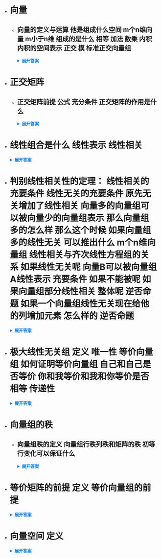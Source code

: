 - # 向量 
  - ## 向量的定义与运算 他是组成什么空间 m个n维向量 m小于n维 组成的是什么 相等 加法 数乘 内积 内积的空间表示 正交 模 标准正交向量组
    <details>
      <summary style="font-weight: bold; color: #007bff;">展开答案</summary>
      <ul>
        <li style="color: orange;">矩阵A 如果是 nm组成 我们认为是 n行m列矩阵 那么其中的m列 就是m个n维向量 n维向量代表组合成n维空间</li>
        <li style="color: orange;">m个n维向量 m小于n维 那么说明向量个数小于向量维数 那么会组合成n维向量的m维子空间</li>
        <li style="color: orange;">相等：如果ab 都是n维向量 并且各自元素相同 那么就a=b</li>
        <li style="color: orange;">加法：a+b = 各自元素相加</li>
        <li style="color: orange;">数乘：ka = k乘上每个a的元素</li>
        <li style="color: orange;">内积：行向量A*列向量B 就是内积 记作(a,b) 也可以看作是 a的转置*b 其中a b 均为列向量</li>
        <li style="color: orange;">内积的空间表示：除了上面的公式 还有一个 cosO =(a,b)/||a|| * ||b|| 可以发现 通过内积运算 可以得到空间中的两个向量的角度问题</li>
        <li style="color: orange;">正交：如果 内积结果是0 也就是 a转置 * b = 0 其中ab为列向量 那么ab正交 也就是垂直（二维上正交叫做垂直）</li>
        <li style="color: orange;">模：a向量的模= 每个元素的平方求和 开根号 当且仅当||a||=1的时候 a为单位向量</li>
        <li style="color: orange;">标准正交向量组：也就是矩阵E 但是通过n个n维向量表示的 也就是 i=j的时候 a=1 否则为0 也叫做规范正交基</li>
      </ul>
    </details>

- # 正交矩阵 
  - ## 正交矩阵前提 公式 充分条件 正交矩阵的作用是什么 
    <details>
      <summary style="font-weight: bold; color: #007bff;">展开答案</summary>
      <ul>
        <li style="color: orange;">矩阵A n维方阵 满足 A^TA = E 那么A为正交矩阵</li>
        <li style="color: orange;">A为正交矩阵 &lt;-&gt; A^TA=E &lt;-&gt;  A^T=A^-1 &lt;-&gt;  A的行/列向量组是规范正交基</li>
      </ul>
    </details>
  
- # 线性组合是什么 线性表示 线性相关
    <details>
      <summary style="font-weight: bold; color: #007bff;">展开答案</summary>
      <ul>
        <li style="color: orange;">线性组合：给m个n维向量和对应m个ki 如果 k1a1 + k2a2 +.....+kmam 这个计算方式就是线性组合 通过m个n维向量 数乘求和</li>
        <li style="color: orange;">线性表示：向量B 能通过 向量组ai 线性表示 也就是 B = k1a1 +....kmam 那么就说明B能被向量组ai线性表示 从空间理解就是说 B是在向量组a围成的空间里面 可以通过向量组a表示出来</li>
        <li style="color: orange;">线性相关：如果向量组A 有一组不全为0的数ki 使得 k1a1 + k2a1 + ... + kmam = 0 那么就说明 向量组A线性相关 从空间角度理解就是 m个向量的向量组A 其中可能有向量可以被其他向量表示 也就是说向量组A组合不成n维空间</li>
        <li style="color: orange;">线性无关：如果向量组A 只有全为0的数ki 才能使得 k1a1 + k2a1 + ... + kmam = 0 那么就说明 向量组A线性无关 从空间角度理解就是 m个向量的向量组A 任何向量都是独立存在的 不能被其他表示</li>
      </ul>
    </details>
  
- # 判别线性相关性的定理： 线性相关的充要条件 线性无关的充要条件 原先无关增加了线性相关 向量多的向量组可以被向量少的向量组表示 那么向量组多的怎么样 那么这个时候 如果向量组多的线性无关 可以推出什么 m个n维向量组 线性相关与齐次线性方程组的关系 如果线性无关呢 向量B可以被向量组A线性表示 充要条件 如果不能被呢 如果向量组部分线性相关 整体呢 逆否命题 如果一个向量组线性无关现在给他的列增加元素 怎么样的 逆否命题
    <details>
      <summary style="font-weight: bold; color: #007bff;">展开答案</summary>
      <ul>
        <li style="color: orange;">线性相关的充要条件：向量组中至少有一个向量可以被其他向量线性表示 那么这个向量组就是线性相关</li>
        <li style="color: orange;">线性无关的充要条件：向量组的每个向量 都不可以被其他向量线性表示 那么向量组线性无关</li>
        <li style="color: orange;">原先无关增加了线性相关：如果向量组A线性无关 但是加上了 B向量后 线性相关 那么说明 B向量可以被向量组A线性表示 并且表示方法唯一</li>
        <li style="color: orange;">向量多的向量组可以被向量少的向量组表示 那么向量组多的怎么样：如果B向量组有t个 A向量组s个 并且t &gt;s  还有B可以被A线性表示 那么B向量组一定线性相关 无论A向量组是否相关 可以理解向量组成了 s维空间 存在一个3维可以被2维表示 那么说明这个3维肯定都在2维平面上 否则不可能通过2维平面 反应3维线性无关的空间</li>
        <li style="color: orange;">如果向量组确实是线性无关的 那么可以推出 s &ge; t 也就是一定要是高纬度 包含低纬度 撑起低纬度维数的就是线性无关</li>
        <li style="color: orange;">齐次线性方程组 AX=0 其中我们认为 A是系数矩阵 X为解向量 那么A可以认为就是m个n维向量 如果线性相关 说明系数矩阵的秩不满 不可逆 认为 少了约束 所以有非零解</li>
        <li style="color: orange;">如果系数矩阵线性无关 那么可以认为 约束满秩 也就不存在自由量 那么只有零解 这里也可以认为x是一组k 走线性无关的定义</li>
        <li style="color: orange;">向量B可以被向量组A线性表示 可以推出 r(A) =r(A|B)  也就是 AX=B有解</li>
        <li style="color: orange;">向量B不可以被向量组A线性表示 可以推出 r(A) &gt; r(A|B)  也就是B的出现贡献了一个维度 那么不可能有解</li>
        <li style="color: orange;">向量组部分线性相关 整个向量组线性相关 逆否命题是 如果向量组线性无关 那么他内部的一部分也不可能线性相关</li>
        <li style="color: orange;">向量组线性无关 无论增加多少 列的分量 均无关 逆否命题：如果向量组线性相关 那么即使去掉某几行 他列依旧是线性相关的</li>
      </ul>
    </details>
  
- # 极大线性无关组 定义 唯一性 等价向量组 如何证明等价向量组 自己和自己是否等价 你和我等价和我和你等价是否相等 传递性
    <details>
      <summary style="font-weight: bold; color: #007bff;">展开答案</summary>
      <ul>
        <li style="color: orange;">极大线性无关组:向量组中 的部分向量组 满足 1.线性无关 2.其余向量均可以被这部分向量组线性表示 那么整个向量组就是极大线性无关组 </li>
        <li style="color: orange;">唯一性:一个向量组的极大线性无关向量组可能是不唯一的</li>
        <li style="color: orange;">等价向量组:如果两个向量组 ab a的每个向量都可以被b向量组的向量线性表示 那么就说 a 可以被 b向量组 线性表示  如果ab 相互可以线性表示 那么就说ab向量组是等价向量组</li>
        <li style="color: orange;">2个方法证明：1.r(ai)=r(bi) 并且a可以被b线性表示 或者b可以被a线性表示（单向表出） 那么就是等价</li>
        <li style="color: orange;">2.r(ai)=r(bi)=r(ai|bi) 三秩相等 可以推出等价</li>
        <li style="color: orange;">自己和自己是恒等价的</li>
        <li style="color: orange;">A等价B 那么 B也等价A</li>
        <li style="color: orange;">A等价B B等价C 那么A也等价C</li>
      </ul>
    </details>

- # 向量组的秩 
  - ## 向量组秩的定义 向量组行秩列秩和矩阵的秩 初等行变化可以保证什么
    <details>
      <summary style="font-weight: bold; color: #007bff;">展开答案</summary>
      <ul>
        <li style="color: orange;">定义:向量组的极大线性无关向量组所含向量的个数 就是 向量组的值 也就是求出极大线性无关向量组 就是秩 </li>
        <li style="color: orange;">A的行向量的秩=A的列向量的值=A矩阵的秩</li>
        <li style="color: orange;">矩阵A进行初等行变化 可以保证 变化前后的行向量组是等价向量组 也可以保证 AB的列向量具有相同的线性相关性</li>
      </ul>
    </details>

- # 等价矩阵的前提 定义 等价向量组的前提 
    <details>
      <summary style="font-weight: bold; color: #007bff;">展开答案</summary>
      <ul>
        <li style="color: orange;">等价矩阵:如果 存在可逆矩阵PQ 有 PAQ = B 那么就是等价矩阵 且 r(A)=r(B) AB是同型矩阵 </li>
        <li style="color: orange;">AB是等价向量组 AB的向量个数可以不一致 但是维数要一样 并且r(A)=r(B) 并且单方表出 或者r(A)=r(B)=r(A|B)</li>
        <li style="color: orange;">矩阵A进行初等行变化 可以保证 变化前后的行向量组是等价向量组 也可以保证 AB的列向量具有相同的线性相关性</li>
      </ul>
    </details>
    
- # 向量空间  定义
    <details>
      <summary style="font-weight: bold; color: #007bff;">展开答案</summary>
      <ul>
        <li style="color: orange;">如果向量组A有一个极大线性无关向量组B 那么B的向量个数 构建成 向量空间的维数 这个向量组也叫做空间的基 该空间的任意向量都可以被这个基线性表示 </li>
      </ul>
    </details>
    